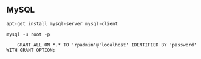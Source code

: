 ## MySQL

    apt-get install mysql-server mysql-client

    mysql -u root -p
    
        GRANT ALL ON *.* TO 'rpadmin'@'localhost' IDENTIFIED BY 'password' WITH GRANT OPTION;
